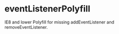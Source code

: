 # eventListenerPolyfill
IE8 and lower Polyfill for missing addEventListener and removeEventListener.
